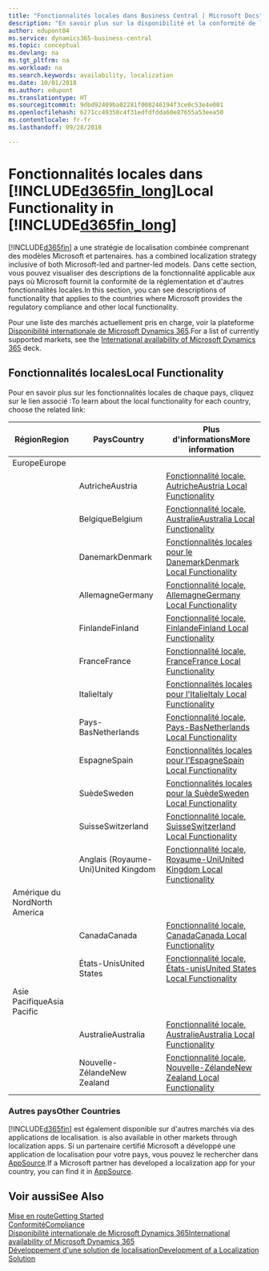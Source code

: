 ```yaml
---
title: "Fonctionnalités locales dans Business Central | Microsoft Docs"
description: "En savoir plus sur la disponibilité et la conformité de la réglementation locaux de Dynamics 365 Business Central."
author: edupont04
ms.service: dynamics365-business-central
ms.topic: conceptual
ms.devlang: na
ms.tgt_pltfrm: na
ms.workload: na
ms.search.keywords: availability, localization
ms.date: 10/01/2018
ms.author: edupont
ms.translationtype: HT
ms.sourcegitcommit: 9dbd92409ba02281f008246194f3ce0c53e4e001
ms.openlocfilehash: 6271cc49358c4f31edfdfdda60e87655a53eea50
ms.contentlocale: fr-fr
ms.lasthandoff: 09/28/2018

---
```

# <a name="local-functionality-in-included365finlongincludesd365finlongmdmd"></a><span data-ttu-id="2d106-103">Fonctionnalités locales dans [!INCLUDE[d365fin_long](includes/d365fin_long_md.md)]</span><span class="sxs-lookup"><span data-stu-id="2d106-103">Local Functionality in [!INCLUDE[d365fin_long](includes/d365fin_long_md.md)]</span></span>
[!INCLUDE[d365fin](includes/d365fin_md.md)] <span data-ttu-id="2d106-104">a une stratégie de localisation combinée comprenant des modèles Microsoft et partenaires.</span><span class="sxs-lookup"><span data-stu-id="2d106-104"> has a combined localization strategy inclusive of both Microsoft-led and partner-led models.</span></span> <span data-ttu-id="2d106-105">Dans cette section, vous pouvez visualiser des descriptions de la fonctionnalité applicable aux pays où Microsoft fournit la conformité de la réglementation et d'autres fonctionnalités locales.</span><span class="sxs-lookup"><span data-stu-id="2d106-105">In this section, you can see descriptions of functionality that applies to the countries where Microsoft provides the regulatory compliance and other local functionality.</span></span>  

<span data-ttu-id="2d106-106">Pour une liste des marchés actuellement pris en charge, voir la plateforme [Disponibilité internationale de Microsoft Dynamics 365](https://docs.microsoft.com/en-us/dynamics365/get-started/availability).</span><span class="sxs-lookup"><span data-stu-id="2d106-106">For a list of currently supported markets, see the [International availability of Microsoft Dynamics 365](https://docs.microsoft.com/en-us/dynamics365/get-started/availability) deck.</span></span>  

## <a name="local-functionality"></a><span data-ttu-id="2d106-107">Fonctionnalités locales</span><span class="sxs-lookup"><span data-stu-id="2d106-107">Local Functionality</span></span>
<span data-ttu-id="2d106-108">Pour en savoir plus sur les fonctionnalités locales de chaque pays, cliquez sur le lien associé :</span><span class="sxs-lookup"><span data-stu-id="2d106-108">To learn about the local functionality for each country, choose the related link:</span></span>

| <span data-ttu-id="2d106-109">Région</span><span class="sxs-lookup"><span data-stu-id="2d106-109">Region</span></span> | <span data-ttu-id="2d106-110">Pays</span><span class="sxs-lookup"><span data-stu-id="2d106-110">Country</span></span> | <span data-ttu-id="2d106-111">Plus d'informations</span><span class="sxs-lookup"><span data-stu-id="2d106-111">More information</span></span> |
| --- | --- |--- |
| <span data-ttu-id="2d106-112">Europe</span><span class="sxs-lookup"><span data-stu-id="2d106-112">Europe</span></span> |  | |
|        | <span data-ttu-id="2d106-113">Autriche</span><span class="sxs-lookup"><span data-stu-id="2d106-113">Austria</span></span> | [<span data-ttu-id="2d106-114">Fonctionnalité locale, Autriche</span><span class="sxs-lookup"><span data-stu-id="2d106-114">Austria Local Functionality</span></span>](localfunctionality/austria/austria-local-functionality.md) |
|        | <span data-ttu-id="2d106-115">Belgique</span><span class="sxs-lookup"><span data-stu-id="2d106-115">Belgium</span></span> |  [<span data-ttu-id="2d106-116">Fonctionnalité locale, Australie</span><span class="sxs-lookup"><span data-stu-id="2d106-116">Australia Local Functionality</span></span>](localfunctionality/belgium/belgium-local-functionality.md) |
|        | <span data-ttu-id="2d106-117">Danemark</span><span class="sxs-lookup"><span data-stu-id="2d106-117">Denmark</span></span> | [<span data-ttu-id="2d106-118">Fonctionnalités locales pour le Danemark</span><span class="sxs-lookup"><span data-stu-id="2d106-118">Denmark Local Functionality</span></span>](localfunctionality/denmark/denmark-local-functionality.md) |
|        | <span data-ttu-id="2d106-119">Allemagne</span><span class="sxs-lookup"><span data-stu-id="2d106-119">Germany</span></span> | [<span data-ttu-id="2d106-120">Fonctionnalité locale, Allemagne</span><span class="sxs-lookup"><span data-stu-id="2d106-120">Germany Local Functionality</span></span>](localfunctionality/germany/germany-local-functionality.md) |
|        | <span data-ttu-id="2d106-121">Finlande</span><span class="sxs-lookup"><span data-stu-id="2d106-121">Finland</span></span> | [<span data-ttu-id="2d106-122">Fonctionnalité locale, Finlande</span><span class="sxs-lookup"><span data-stu-id="2d106-122">Finland Local Functionality</span></span>](localfunctionality/finland/finland-local-functionality.md) |
|        | <span data-ttu-id="2d106-123">France</span><span class="sxs-lookup"><span data-stu-id="2d106-123">France</span></span> | [<span data-ttu-id="2d106-124">Fonctionnalité locale, France</span><span class="sxs-lookup"><span data-stu-id="2d106-124">France Local Functionality</span></span>](localfunctionality/france/france-local-functionality.md) |
|        | <span data-ttu-id="2d106-125">Italie</span><span class="sxs-lookup"><span data-stu-id="2d106-125">Italy</span></span> | [<span data-ttu-id="2d106-126">Fonctionnalités locales pour l'Italie</span><span class="sxs-lookup"><span data-stu-id="2d106-126">Italy Local Functionality</span></span>](localfunctionality/italy/italy-local-functionality.md) |
|        | <span data-ttu-id="2d106-127">Pays-Bas</span><span class="sxs-lookup"><span data-stu-id="2d106-127">Netherlands</span></span> | [<span data-ttu-id="2d106-128">Fonctionnalité locale, Pays-Bas</span><span class="sxs-lookup"><span data-stu-id="2d106-128">Netherlands Local Functionality</span></span>](localfunctionality/netherlands/netherlands-local-functionality.md) |
|        | <span data-ttu-id="2d106-129">Espagne</span><span class="sxs-lookup"><span data-stu-id="2d106-129">Spain</span></span> | [<span data-ttu-id="2d106-130">Fonctionnalités locales pour l'Espagne</span><span class="sxs-lookup"><span data-stu-id="2d106-130">Spain Local Functionality</span></span>](localfunctionality/spain/spain-local-functionality.md) |
|        | <span data-ttu-id="2d106-131">Suède</span><span class="sxs-lookup"><span data-stu-id="2d106-131">Sweden</span></span> | [<span data-ttu-id="2d106-132">Fonctionnalités locales pour la Suède</span><span class="sxs-lookup"><span data-stu-id="2d106-132">Sweden Local Functionality</span></span>](localfunctionality/sweden/sweden-local-functionality.md) |
|        | <span data-ttu-id="2d106-133">Suisse</span><span class="sxs-lookup"><span data-stu-id="2d106-133">Switzerland</span></span> | [<span data-ttu-id="2d106-134">Fonctionnalité locale, Suisse</span><span class="sxs-lookup"><span data-stu-id="2d106-134">Switzerland Local Functionality</span></span>](localfunctionality/switzerland/switzerland-local-functionality.md) |
|        | <span data-ttu-id="2d106-135">Anglais (Royaume-Uni)</span><span class="sxs-lookup"><span data-stu-id="2d106-135">United Kingdom</span></span> | [<span data-ttu-id="2d106-136">Fonctionnalité locale, Royaume-Uni</span><span class="sxs-lookup"><span data-stu-id="2d106-136">United Kingdom Local Functionality</span></span>](localfunctionality/unitedkingdom/united-kingdom-local-functionality.md) |
| <span data-ttu-id="2d106-137">Amérique du Nord</span><span class="sxs-lookup"><span data-stu-id="2d106-137">North America</span></span> |       |  |
|               | <span data-ttu-id="2d106-138">Canada</span><span class="sxs-lookup"><span data-stu-id="2d106-138">Canada</span></span>|[<span data-ttu-id="2d106-139">Fonctionnalité locale, Canada</span><span class="sxs-lookup"><span data-stu-id="2d106-139">Canada Local Functionality</span></span>](localfunctionality/canada/canada-local-functionality.md) |
|               | <span data-ttu-id="2d106-140">États-Unis</span><span class="sxs-lookup"><span data-stu-id="2d106-140">United States</span></span>|[<span data-ttu-id="2d106-141">Fonctionnalité locale, États-unis</span><span class="sxs-lookup"><span data-stu-id="2d106-141">United States Local Functionality</span></span>](localfunctionality/unitedstates/united-states-local-functionality.md) |
| <span data-ttu-id="2d106-142">Asie Pacifique</span><span class="sxs-lookup"><span data-stu-id="2d106-142">Asia Pacific</span></span> |       |  |
|        | <span data-ttu-id="2d106-143">Australie</span><span class="sxs-lookup"><span data-stu-id="2d106-143">Australia</span></span> | [<span data-ttu-id="2d106-144">Fonctionnalité locale, Australie</span><span class="sxs-lookup"><span data-stu-id="2d106-144">Australia Local Functionality</span></span>](localfunctionality/australia/australia-local-functionality.md) |
|        | <span data-ttu-id="2d106-145">Nouvelle-Zélande</span><span class="sxs-lookup"><span data-stu-id="2d106-145">New Zealand</span></span> | [<span data-ttu-id="2d106-146">Fonctionnalité locale, Nouvelle-Zélande</span><span class="sxs-lookup"><span data-stu-id="2d106-146">New Zealand Local Functionality</span></span>](localfunctionality/newzealand/new-zealand-local-functionality.md) |

### <a name="other-countries"></a><span data-ttu-id="2d106-147">Autres pays</span><span class="sxs-lookup"><span data-stu-id="2d106-147">Other Countries</span></span>
[!INCLUDE[d365fin](includes/d365fin_md.md)] <span data-ttu-id="2d106-148">est également disponible sur d'autres marchés via des applications de localisation.</span><span class="sxs-lookup"><span data-stu-id="2d106-148"> is also available in other markets through localization apps.</span></span> <span data-ttu-id="2d106-149">Si un partenaire certifié Microsoft a développé une application de localisation pour votre pays, vous pouvez le rechercher dans [AppSource](https://appsource.microsoft.com/en-us/product/dynamics-365-business-central/).</span><span class="sxs-lookup"><span data-stu-id="2d106-149">If a Microsoft partner has developed a localization app for your country, you can find it in [AppSource](https://appsource.microsoft.com/en-us/product/dynamics-365-business-central/).</span></span>

## <a name="see-also"></a><span data-ttu-id="2d106-150">Voir aussi</span><span class="sxs-lookup"><span data-stu-id="2d106-150">See Also</span></span>
[<span data-ttu-id="2d106-151">Mise en route</span><span class="sxs-lookup"><span data-stu-id="2d106-151">Getting Started</span></span>](product-get-started.md)  
[<span data-ttu-id="2d106-152">Conformité</span><span class="sxs-lookup"><span data-stu-id="2d106-152">Compliance</span></span>](compliance/compliance-overview.md)  
[<span data-ttu-id="2d106-153">Disponibilité internationale de Microsoft Dynamics 365</span><span class="sxs-lookup"><span data-stu-id="2d106-153">International availability of Microsoft Dynamics 365</span></span>](https://docs.microsoft.com/en-us/dynamics365/get-started/availability)  
[<span data-ttu-id="2d106-154">Développement d'une solution de localisation</span><span class="sxs-lookup"><span data-stu-id="2d106-154">Development of a Localization Solution</span></span>](/dynamics365/business-central/dev-itpro/developer/readiness/readiness-develop-localization)  

